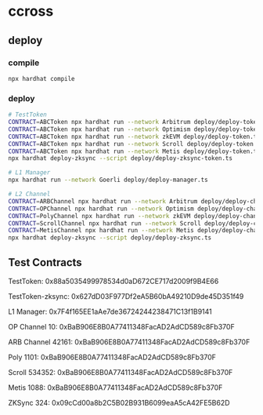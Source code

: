 # ccross

## deploy

### compile

```
npx hardhat compile
```

### deploy

```bash
# TestToken
CONTRACT=ABCToken npx hardhat run --network Arbitrum deploy/deploy-token.ts
CONTRACT=ABCToken npx hardhat run --network Optimism deploy/deploy-token.ts
CONTRACT=ABCToken npx hardhat run --network zkEVM deploy/deploy-token.ts
CONTRACT=ABCToken npx hardhat run --network Scroll deploy/deploy-token.ts
CONTRACT=ABCToken npx hardhat run --network Metis deploy/deploy-token.ts
npx hardhat deploy-zksync --script deploy/deploy-zksync-token.ts

# L1 Manager
npx hardhat run --network Goerli deploy/deploy-manager.ts

# L2 Channel
CONTRACT=ARBChannel npx hardhat run --network Arbitrum deploy/deploy-channel.ts
CONTRACT=OPChannel npx hardhat run --network Optimism deploy/deploy-channel.ts
CONTRACT=PolyChannel npx hardhat run --network zkEVM deploy/deploy-channel.ts
CONTRACT=ScrollChannel npx hardhat run --network Scroll deploy/deploy-channel.ts
CONTRACT=MetisChannel npx hardhat run --network Metis deploy/deploy-channel.ts
npx hardhat deploy-zksync --script deploy/deploy-zksync.ts
```

## Test Contracts

TestToken: 0x88a5035499978534d0aD672CE717d2009f9B4E66

TestToken-zksync: 0x627dD03F977Df2eA5B60bA49210D9de45D351f49

L1 Manager: 0x7F4f165EE1aAe7de36724244238471C13f1B9141

OP Channel 10:  0xBaB906E8B0A77411348FacAD2AdCD589c8Fb370F

ARB Channel 42161: 0xBaB906E8B0A77411348FacAD2AdCD589c8Fb370F

Poly 1101: 0xBaB906E8B0A77411348FacAD2AdCD589c8Fb370F

Scroll 534352: 0xBaB906E8B0A77411348FacAD2AdCD589c8Fb370F

Metis 1088: 0xBaB906E8B0A77411348FacAD2AdCD589c8Fb370F

ZKSync 324: 0x09cCd00a8b2C5B02B931B6099eaA5cA42FE5B62D